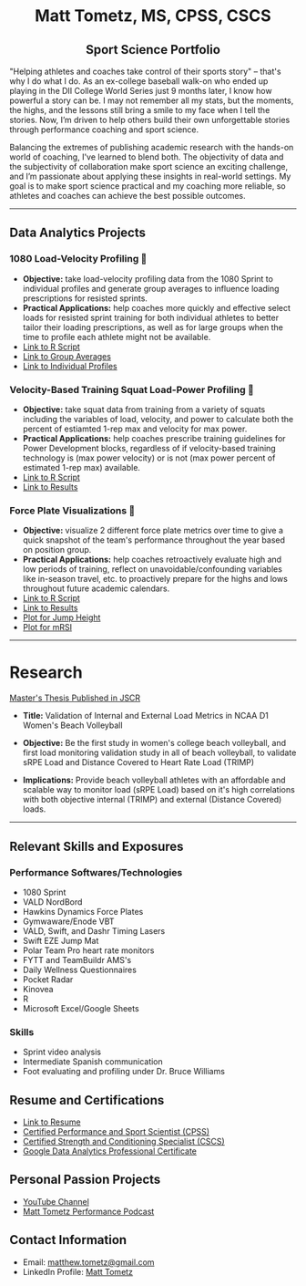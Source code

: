 <h1 align="center">Matt Tometz, MS, CPSS, CSCS</h1>
<h2 align="center">Sport Science Portfolio</h2>

"Helping athletes and coaches take control of their sports story" – that's why I do what I do. As an ex-college baseball walk-on who ended up playing in the DII College World Series just 9 months later, I know how powerful a story can be. I may not remember all my stats, but the moments, the highs, and the lessons still bring a smile to my face when I tell the stories. Now, I’m driven to help others build their own unforgettable stories through performance coaching and sport science.

Balancing the extremes of publishing academic research with the hands-on world of coaching, I've learned to blend both. The objectivity of data and the subjectivity of collaboration make sport science an exciting challenge, and I’m passionate about applying these insights in real-world settings. My goal is to make sport science practical and my coaching more reliable, so athletes and coaches can achieve the best possible outcomes.

---

## Data Analytics Projects
### 1080 Load-Velocity Profiling 👟
- **Objective:** take load-velocity profiling data from the 1080 Sprint to individual profiles and generate group averages to influence loading prescriptions for resisted sprints.
- **Practical Applications:** help coaches more quickly and effective select loads for resisted sprint training for both individual athletes to better tailor their loading prescriptions, as well as for large groups when the time to profile each athlete might not be available.
- [Link to R Script](LVP_1080_r_script.R)
- [Link to Group Averages](LVP_group_averages.csv)
- [Link to Individual Profiles](LVP_condensed_profiles.csv)

### Velocity-Based Training Squat Load-Power Profiling 💪
- **Objective:** take squat data from training from a variety of squats including the variables of load, velocity, and power to calculate both the percent of estiamted 1-rep max and velocity for max power.
- **Practical Applications:** help coaches prescribe training guidelines for Power Development blocks, regardless of if velocity-based training technology is (max power velocity) or is not (max power percent of estimated 1-rep max) available.
- [Link to R Script](Squat_Power_R_Script.R)
- [Link to Results](Squat_Power_Results.csv)
    
### Force Plate Visualizations 🐰
- **Objective:** visualize 2 different force plate metrics over time to give a quick snapshot of the team's performance throughout the year based on position group.
- **Practical Applications:** help coaches retroactively evaluate high and low periods of training, reflect on unavoidable/confounding variables like in-season travel, etc. to proactively prepare for the highs and lows throughout future academic calendars.
- [Link to R Script](Force_Plate_Viz_R_Script.R)
- [Link to Results](Force_Plate_Results_Table.csv)
- [Plot for Jump Height](Jump_Height_Plot.png)
- [Plot for mRSI](mRSI_Plot.png)

---

# Research

[Master's Thesis Published in JSCR](Matt_Tometz_Thesis_JSCR.pdf)

- **Title:** Validation of Internal and External Load Metrics in NCAA D1 Women's Beach Volleyball

- **Objective:** Be the first study in women's college beach volleyball, and first load monitoring validation study in all of beach volleyball, to validate sRPE Load and Distance Covered to Heart Rate Load (TRIMP)

- **Implications:** Provide beach volleyball athletes with an affordable and scalable way to monitor load (sRPE Load) based on it's high correlations with both objective internal (TRIMP) and external (Distance Covered) loads.

---

## Relevant Skills and Exposures
### Performance Softwares/Technologies
- 1080 Sprint
- VALD NordBord
- Hawkins Dynamics Force Plates
- Gymwaware/Enode VBT
- VALD, Swift, and Dashr Timing Lasers
- Swift EZE Jump Mat
- Polar Team Pro heart rate monitors
- FYTT and TeamBuildr AMS's
- Daily Wellness Questionnaires
- Pocket Radar
- Kinovea
- R
- Microsoft Excel/Google Sheets

### Skills
- Sprint video analysis
- Intermediate Spanish communication
- Foot evaluating and profiling under Dr. Bruce Williams

## Resume and Certifications
- [Link to Resume](Matt_Tometz_Resume.pdf)
- [Certified Performance and Sport Scientist (CPSS)](Matt_Tometz_NSCA_ID.pdf)
- [Certified Strength and Conditioning Specialist (CSCS)](Matt_Tometz_NSCA_ID.pdf)
- [Google Data Analytics Professional Certificate](Matt_Tometz_Google_Data_Analytics_Certificate.pdf)

## Personal Passion Projects
- [YouTube Channel](https://www.youtube.com/matttometz)
- [Matt Tometz Performance Podcast](https://podcasters.spotify.com/pod/show/matttometz)

## Contact Information
- Email: [matthew.tometz@gmail.com](matthew.tometz@gmail.com)
- LinkedIn Profile: [Matt Tometz](https://www.linkedin.com/in/matttometz)
